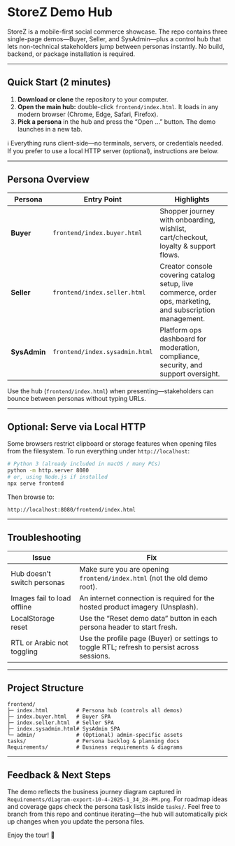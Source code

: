 # StoreZ Demo Hub

StoreZ is a mobile-first social commerce showcase. The repo contains three single-page demos—Buyer, Seller, and SysAdmin—plus a control hub that lets non-technical stakeholders jump between personas instantly. No build, backend, or package installation is required.

---

## Quick Start (2 minutes)

1. **Download or clone** the repository to your computer.
2. **Open the main hub:** double-click `frontend/index.html`. It loads in any modern browser (Chrome, Edge, Safari, Firefox).
3. **Pick a persona** in the hub and press the “Open …” button. The demo launches in a new tab.

ℹ️ Everything runs client-side—no terminals, servers, or credentials needed. If you prefer to use a local HTTP server (optional), instructions are below.

---

## Persona Overview

| Persona | Entry Point | Highlights |
|---------|-------------|------------|
| **Buyer** | `frontend/index.buyer.html` | Shopper journey with onboarding, wishlist, cart/checkout, loyalty & support flows. |
| **Seller** | `frontend/index.seller.html` | Creator console covering catalog setup, live commerce, order ops, marketing, and subscription management. |
| **SysAdmin** | `frontend/index.sysadmin.html` | Platform ops dashboard for moderation, compliance, security, and support oversight. |

Use the hub (`frontend/index.html`) when presenting—stakeholders can bounce between personas without typing URLs.

---

## Optional: Serve via Local HTTP

Some browsers restrict clipboard or storage features when opening files from the filesystem. To run everything under `http://localhost`:

```bash
# Python 3 (already included in macOS / many PCs)
python -m http.server 8080
# or, using Node.js if installed
npx serve frontend
```

Then browse to:

```
http://localhost:8080/frontend/index.html
```

---

## Troubleshooting

| Issue | Fix |
|-------|-----|
| Hub doesn’t switch personas | Make sure you are opening `frontend/index.html` (not the old demo root). |
| Images fail to load offline | An internet connection is required for the hosted product imagery (Unsplash). |
| LocalStorage reset | Use the “Reset demo data” button in each persona header to start fresh. |
| RTL or Arabic not toggling | Use the profile page (Buyer) or settings to toggle RTL; refresh to persist across sessions. |

---

## Project Structure

```
frontend/
├─ index.html         # Persona hub (controls all demos)
├─ index.buyer.html   # Buyer SPA
├─ index.seller.html  # Seller SPA
├─ index.sysadmin.html# SysAdmin SPA
└─ admin/             # (Optional) admin-specific assets
tasks/                # Persona backlog & planning docs
Requirements/         # Business requirements & diagrams
```

---

## Feedback & Next Steps

The demo reflects the business journey diagram captured in `Requirements/diagram-export-10-4-2025-1_34_28-PM.png`. For roadmap ideas and coverage gaps check the persona task lists inside `tasks/`. Feel free to branch from this repo and continue iterating—the hub will automatically pick up changes when you update the persona files.

Enjoy the tour! 🎉
